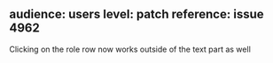 audience: users
level: patch
reference: issue 4962
---
Clicking on the role row now works outside of the text part as well
